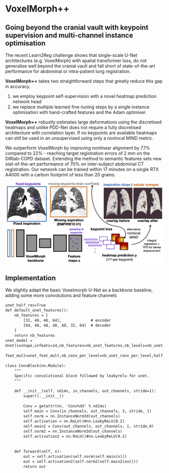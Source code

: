 # VoxelMorph++
## Going beyond the cranial vault with keypoint supervision and multi-channel instance optimisation

The recent Learn2Reg challenge shows that single-scale U-Net architectures (e.g. VoxelMorph) with spatial transformer loss,  do not generalise well beyond the cranial vault and fall short of state-of-the-art performance for abdominal or intra-patient lung registration.

**VoxelMorph++** takes two straightforward steps that greatly reduce this gap in accuracy.
1. we employ keypoint self-supervision with a novel heatmap prediction network head
2. we replace multiple learned fine-tuning steps by a single instance optimisation with hand-crafted features and the Adam optimiser. 

**VoxelMorph++** robustly estimates large deformations using the discretised heatmaps and unlike PDD-Net does not require a fully discretised architecture with correlation layer. If no keypoints are available heatmaps can still be used in an unsupervised using only a nonlocal MIND metric. 

We outperform VoxelMorph by improving nonlinear alignment by 77% compared to 22% - reaching target registration errors of 2 mm on the DIRlab-COPD dataset. Extending the method to semantic features sets new stat-of-the-art performance of 70% on inter-subject abdominal CT registration. Our network can be trained within 17 minutes on a single RTX A4000 with a carbon footprint of less than 20 grams.

![Overview figure](wbir2022_voxelmorph2.png)

## Implementation
We slightly adapt the basic Voxelmorph U-Net as a backbone baseline, adding some more convolutions and feature channels
```
unet_half_res=True
def default_unet_features():
    nb_features = [
        [32, 48, 48, 64],             # encoder
        [64, 48, 48, 48, 48, 32, 64]  # decoder
    ]
    return nb_features
unet_model = Unet(inshape,infeats=14,nb_features=nb_unet_features,nb_levels=nb_unet_levels,\
            feat_mult=unet_feat_mult,nb_conv_per_level=nb_unet_conv_per_level,half_res=unet_half_res,)

class ConvBlock(nn.Module):
    """
    Specific convolutional block followed by leakyrelu for unet.
    """

    def __init__(self, ndims, in_channels, out_channels, stride=1):
        super().__init__()

        Conv = getattr(nn, 'Conv%dd' % ndims)
        self.main = Conv(in_channels, out_channels, 3, stride, 1)
        self.norm = nn.InstanceNorm3d(out_channels)
        self.activation = nn.ReLU()#nn.LeakyReLU(0.2)
        self.main2 = Conv(out_channels, out_channels, 1, stride,0)
        self.norm2 = nn.InstanceNorm3d(out_channels)
        self.activation2 = nn.ReLU()#nn.LeakyReLU(0.2)


    def forward(self, x):
        out = self.activation(self.norm(self.main(x)))
        out = self.activation2(self.norm2(self.main2(out)))
        return out

